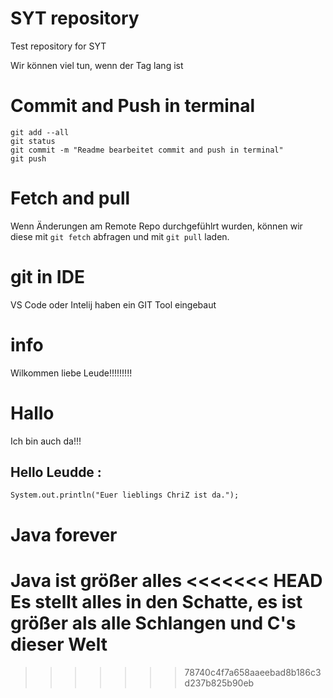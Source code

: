 # SYT repository
Test repository for SYT

Wir können viel tun, wenn der Tag lang ist

# Commit and Push in terminal

````
git add --all
git status
git commit -m "Readme bearbeitet commit and push in terminal"
git push
````

# Fetch and pull
Wenn Änderungen am Remote Repo durchgefühlrt wurden, können wir diese mit `git fetch` abfragen und mit `git pull` laden.

# git in IDE
VS Code oder Intelij haben ein GIT Tool eingebaut

# info
Wilkommen liebe Leude!!!!!!!!!

# Hallo
Ich bin auch da!!!

## Hello Leudde :
````
System.out.println("Euer lieblings ChriZ ist da.");
````

# Java forever
Java ist größer alles
<<<<<<< HEAD
Es stellt alles in den Schatte, es ist größer als alle Schlangen und C's dieser Welt
=======
>>>>>>> 78740c4f7a658aaeebad8b186c3d237b825b90eb
